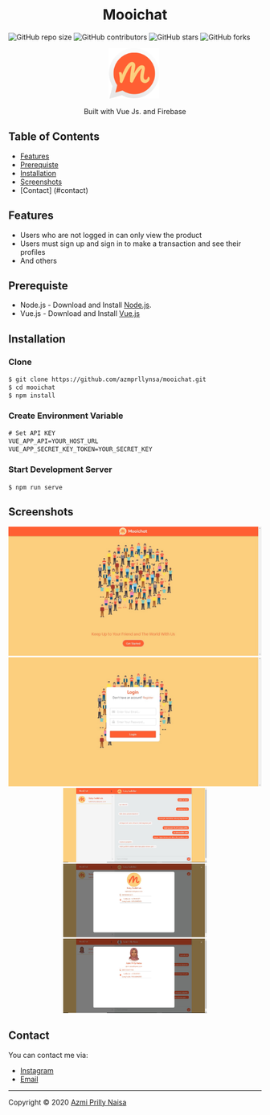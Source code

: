 <h1 align="center">Mooichat</h1>

![GitHub repo size](https://img.shields.io/github/repo-size/azmprllynsa/mooichat)
![GitHub contributors](https://img.shields.io/github/contributors/azmprllynsa/mooichat)
![GitHub stars](https://img.shields.io/github/stars/azmprllynsa/mooichat?style=social)
![GitHub forks](https://img.shields.io/github/forks/azmprllynsa/mooichat?style=social)

<p align="center">
  <img height="100" src="./screenshoot/mooichat3.png"/>&nbsp;
</p>
<p align="center">
  Built with Vue Js. and Firebase
</p>

## Table of Contents

- [Features](#features)
- [Prerequiste](#prerequiste)
- [Installation](#installation)
- [Screenshots](#screenshots)
- [Contact] (#contact)

## Features

- Users who are not logged in can only view the product
- Users must sign up and sign in to make a transaction and see their profiles
- And others

## Prerequiste

- Node.js - Download and Install [Node.js](https://nodejs.org/en/).
- Vue.js - Download and Install [Vue.js](https://vuejs.org/v2/guide/)

## Installation
### Clone
```
$ git clone https://github.com/azmprllynsa/mooichat.git
$ cd mooichat
$ npm install
```
### Create Environment Variable
```
# Set API KEY
VUE_APP_API=YOUR_HOST_URL
VUE_APP_SECRET_KEY_TOKEN=YOUR_SECRET_KEY
```
### Start Development Server
```
$ npm run serve
```

## Screenshots

<div align="center">
    <img width="860" src="./screenshoot/Mooichat-Landing.jpg">
</div>
<div align="center">
    <img width="860" src="./screenshoot/Mooichat-Login.jpg">   
</div>
<div align="center">
    <img width="286" src="./screenshoot/Mooichat-Chat.jpg">   
    <img width="286" src="./screenshoot/Mooichat-FriendProfile.jpg">
    <img width="286" src="./screenshoot/Mooichat-Profile.jpg">

</div>

## Contact
You can contact me via:
- [Instagram](https://instagram.com/azmprllynsa)
- [Email](azmi.naisa@gmail.com)

---
Copyright © 2020 [Azmi Prilly Naisa](https://github.com/azmprllynsa/)
